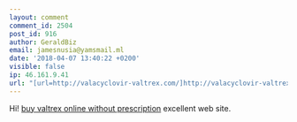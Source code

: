 ```yaml
---
layout: comment
comment_id: 2504
post_id: 916
author: GeraldBiz
email: jamesnusia@yamsmail.ml
date: '2018-04-07 13:40:22 +0200'
visible: false
ip: 46.161.9.41
url: "[url=http://valacyclovir-valtrex.com/]http://valacyclovir-valtrex.com[/url]"
---
```

Hi! <a href=http://valacyclovir-valtrex.com/#buy-valacyclovir-online>buy valtrex online without prescription</a> excellent web site.
